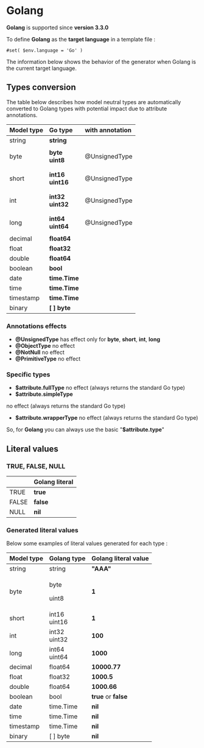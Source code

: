 # Golang

**Golang** is supported since **version 3.3.0**

To define **Golang** as the **target language** in a template file :

```text
#set( $env.language = 'Go' )
```

The information below shows the behavior of the generator when Golang is the current target language.

## Types conversion 

The table below describes how model neutral types are automatically converted to Golang types with potential impact due to attribute annotations.

<table>
  <thead>
    <tr>
      <th style="text-align:left">Model type</th>
      <th style="text-align:left">Go type</th>
      <th style="text-align:left">with annotation</th>
    </tr>
  </thead>
  <tbody>
    <tr>
      <td style="text-align:left">string</td>
      <td style="text-align:left"><b>string</b>
      </td>
      <td style="text-align:left"></td>
    </tr>
    <tr>
      <td style="text-align:left">byte</td>
      <td style="text-align:left"><b>byte <br />uint8</b>
      </td>
      <td style="text-align:left">
        <p></p>
        <p>@UnsignedType</p>
      </td>
    </tr>
    <tr>
      <td style="text-align:left">short</td>
      <td style="text-align:left"><b>int16 <br />uint16</b>
      </td>
      <td style="text-align:left">
        <p></p>
        <p>@UnsignedType</p>
      </td>
    </tr>
    <tr>
      <td style="text-align:left">int</td>
      <td style="text-align:left"><b>int32 <br />uint32</b>
      </td>
      <td style="text-align:left">
        <p></p>
        <p>@UnsignedType</p>
      </td>
    </tr>
    <tr>
      <td style="text-align:left">long</td>
      <td style="text-align:left"><b>int64<br />uint64</b>
      </td>
      <td style="text-align:left">
        <p></p>
        <p>@UnsignedType</p>
      </td>
    </tr>
    <tr>
      <td style="text-align:left">decimal</td>
      <td style="text-align:left"><b>float64</b>
      </td>
      <td style="text-align:left"></td>
    </tr>
    <tr>
      <td style="text-align:left">float</td>
      <td style="text-align:left"><b>float32</b>
      </td>
      <td style="text-align:left"></td>
    </tr>
    <tr>
      <td style="text-align:left">double</td>
      <td style="text-align:left"><b>float64</b>
      </td>
      <td style="text-align:left"></td>
    </tr>
    <tr>
      <td style="text-align:left">boolean</td>
      <td style="text-align:left"><b>bool</b>
      </td>
      <td style="text-align:left"></td>
    </tr>
    <tr>
      <td style="text-align:left">date</td>
      <td style="text-align:left"><b>time.Time</b>
      </td>
      <td style="text-align:left"></td>
    </tr>
    <tr>
      <td style="text-align:left">time</td>
      <td style="text-align:left"><b>time.Time</b>
      </td>
      <td style="text-align:left"></td>
    </tr>
    <tr>
      <td style="text-align:left">timestamp</td>
      <td style="text-align:left"><b>time.Time</b>
      </td>
      <td style="text-align:left"></td>
    </tr>
    <tr>
      <td style="text-align:left">binary</td>
      <td style="text-align:left"><b>[ ] byte</b>
      </td>
      <td style="text-align:left"></td>
    </tr>
  </tbody>
</table>

### Annotations effects

* **@UnsignedType**  has effect only for **byte**, **short**, **int**, **long**
* **@ObjectType**  no effect
* **@NotNull**  no effect
* **@PrimitiveType**  no effect

### Specific types 

*  **$attribute.fullType** no effect \(always returns the standard Go type\)
*  **$attribute.simpleType** 

  no effect \(always returns the standard Go type\)

*  **$attribute.wrapperType**  no effect \(always returns the standard Go type\)

So, for **Golang** you can always use the basic "**$attribute.type**"

## Literal values

### TRUE, FALSE, NULL

|   | Golang literal |
| :--- | :--- |
| TRUE | **true** |
|  FALSE | **false** |
|  NULL | **nil** |

### Generated literal values

Below some examples of literal values generated for each type :

<table>
  <thead>
    <tr>
      <th style="text-align:left">Model type</th>
      <th style="text-align:left">Golang type</th>
      <th style="text-align:left">Golang literal value</th>
    </tr>
  </thead>
  <tbody>
    <tr>
      <td style="text-align:left">string</td>
      <td style="text-align:left">string</td>
      <td style="text-align:left"><b>&quot;AAA&quot;</b>
      </td>
    </tr>
    <tr>
      <td style="text-align:left">byte</td>
      <td style="text-align:left">
        <p>byte</p>
        <p>uint8</p>
      </td>
      <td style="text-align:left"><b>1</b>
      </td>
    </tr>
    <tr>
      <td style="text-align:left">short</td>
      <td style="text-align:left">int16
        <br />uint16</td>
      <td style="text-align:left"><b>1</b>
      </td>
    </tr>
    <tr>
      <td style="text-align:left">int</td>
      <td style="text-align:left">int32
        <br />uint32</td>
      <td style="text-align:left"><b>100</b>
      </td>
    </tr>
    <tr>
      <td style="text-align:left">long</td>
      <td style="text-align:left">int64
        <br />uint64</td>
      <td style="text-align:left"><b>1000</b>
      </td>
    </tr>
    <tr>
      <td style="text-align:left">decimal</td>
      <td style="text-align:left">float64</td>
      <td style="text-align:left"><b>10000.77</b>
      </td>
    </tr>
    <tr>
      <td style="text-align:left">float</td>
      <td style="text-align:left">float32</td>
      <td style="text-align:left"><b>1000.5</b>
      </td>
    </tr>
    <tr>
      <td style="text-align:left">double</td>
      <td style="text-align:left">float64</td>
      <td style="text-align:left"><b>1000.66</b>
      </td>
    </tr>
    <tr>
      <td style="text-align:left">boolean</td>
      <td style="text-align:left">bool</td>
      <td style="text-align:left"><b>true  </b>or <b>false</b>
      </td>
    </tr>
    <tr>
      <td style="text-align:left">date</td>
      <td style="text-align:left">time.Time</td>
      <td style="text-align:left"><b>nil</b>
      </td>
    </tr>
    <tr>
      <td style="text-align:left">time</td>
      <td style="text-align:left">time.Time</td>
      <td style="text-align:left"><b>nil</b>
      </td>
    </tr>
    <tr>
      <td style="text-align:left">timestamp</td>
      <td style="text-align:left">time.Time</td>
      <td style="text-align:left"><b>nil</b>
      </td>
    </tr>
    <tr>
      <td style="text-align:left">binary</td>
      <td style="text-align:left">[ ] byte</td>
      <td style="text-align:left"><b>nil</b>
      </td>
    </tr>
  </tbody>
</table>




